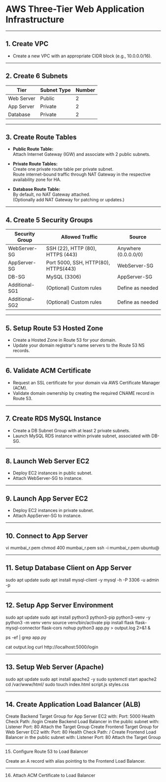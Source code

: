 # AWS Three-Tier Web Application Infrastructure 


---

## 1. Create VPC

- Create a new VPC with an appropriate CIDR block (e.g., 10.0.0.0/16).

---

## 2. Create 6 Subnets

| Tier         | Subnet Type | Number | 
|--------------|-------------|--------|
| Web Server   | Public      | 2      | 
| App Server   | Private     | 2      | 
| Database     | Private     | 2      |

---

## 3. Create Route Tables

- **Public Route Table:**  
  Attach Internet Gateway (IGW) and associate with 2 public subnets.

- **Private Route Tables:**  
  Create one private route table per private subnet.  
  Route internet-bound traffic through NAT Gateway in the respective availability zone for HA.

- **Database Route Table:**  
  By default, no NAT Gateway attached.  
  (Optionally add NAT Gateway for patching or updates.)

---

## 4. Create 5 Security Groups

| Security Group  | Allowed Traffic                                | Source                  |
|-----------------|------------------------------------------------|-------------------------|
| WebServer-SG    | SSH (22), HTTP (80), HTTPS (443)               | Anywhere (0.0.0.0/0)    |
| AppServer-SG    | Port 5000, SSH, HTTP(80), HTTPS(443)           | WebServer-SG            |
| DB-SG           | MySQL (3306)                                   | AppServer-SG            |
| Additional-SG1  | (Optional) Custom rules                        | Define as needed        |
| Additional-SG2  | (Optional) Custom rules                        | Define as needed        |

---

## 5. Setup Route 53 Hosted Zone

- Create a Hosted Zone in Route 53 for your domain.
- Update your domain registrar's name servers to the Route 53 NS records.

---

## 6. Validate ACM Certificate

- Request an SSL certificate for your domain via AWS Certificate Manager (ACM).
- Validate domain ownership by creating the required CNAME record in Route 53.

---

## 7. Create RDS MySQL Instance

- Create a DB Subnet Group with at least 2 private subnets.
- Launch MySQL RDS instance within private subnet, associated with DB-SG.

---

## 8. Launch Web Server EC2

- Deploy EC2 instances in public subnet.
- Attach WebServer-SG to instance.

---

## 9. Launch App Server EC2

- Deploy EC2 instances in private subnet.
- Attach AppServer-SG to instance.

---

## 10. Connect to App Server


vi mumbai_r.pem
chmod 400 mumbai_r.pem
ssh -i mumbai_r.pem ubuntu@<App-Server-Private-IP>

---

## 11. Setup Database Client on App Server

sudo apt update
sudo apt install mysql-client -y
mysql -h <RDS-endpoint> -P 3306 -u admin -p

---

## 12. Setup App Server Environment

sudo apt update
sudo apt install python3 python3-pip python3-venv -y
python3 -m venv venv
source venv/bin/activate
pip install flask flask-mysql-connector flask-cors
nohup python3 app.py > output.log 2>&1 &

ps -ef | grep app.py

cat output.log 
curl http://localhost:5000/login

---

## 13. Setup Web Server (Apache)

sudo apt update
sudo apt install apache2 -y
sudo systemctl start apache2
cd /var/www/html/
sudo touch index.html script.js styles.css

---

## 14. Create Application Load Balancer (ALB)
Create Backend Target Group for App Server EC2 with:
Port: 5000
Health Check Path: /login
Create Backend Load Balancer in the public subnet with:
Listener Port: 80
Attach the Target Group
Create Frontend Target Group for Web Server EC2 with:
Port: 80
Health Check Path: /
Create Frontend Load Balancer in the public subnet with:
Listener Port: 80
Attach the Target Group

---

15. Configure Route 53 to Load Balancer

Create an A record with alias pointing to the Frontend Load Balancer.

---

16. Attach ACM Certificate to Load Balancer


